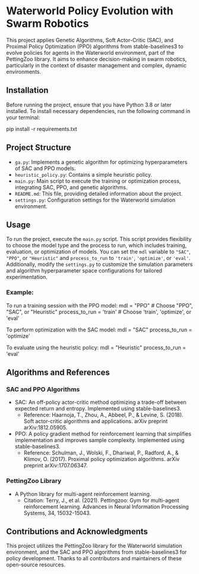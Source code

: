 <!-- # Waterworld Policy Evolution

This project uses Genetic Algorithms and Reinforcement Learning (PPO and SAC) to evolve policies for agents in the Waterworld environment from the PettingZoo library.

## Installation

To install the necessary dependencies, run the following command:

```sh
pip install -r requirements.txt
```

## Usage

To train a model, run the `main.py` script with the `process_to_run` variable set to `'train'`. This will train the model using the specified settings and save it to the `models/train` directory.

To optimize the hyperparameters of the model, set the `process_to_run` variable to `'optimize'`. This will run the genetic algorithm to find the best hyperparameters for the model.

## Files

- `main.py`: The main script to run for training or optimizing the model.
- `ga.py`: Contains the `GeneticHyperparamOptimizer` class which is used for optimizing the hyperparameters of the model.
- `hueristic_policy.py`: Contains a basic heuristic policy for the agents in the Waterworld environment.
- `settings.py`: Contains the settings for the Waterworld environment. -->

# Waterworld Policy Evolution with Swarm Robotics

This project applies Genetic Algorithms, Soft Actor-Critic (SAC), and Proximal Policy Optimization (PPO) algorithms from stable-baselines3 to evolve policies for agents in the Waterworld environment, part of the PettingZoo library. It aims to enhance decision-making in swarm robotics, particularly in the context of disaster management and complex, dynamic environments.

## Installation

Before running the project, ensure that you have Python 3.8 or later installed. To install necessary dependencies, run the following command in your terminal:

pip install -r requirements.txt

## Project Structure

- `ga.py`: Implements a genetic algorithm for optimizing hyperparameters of SAC and PPO models.
- `heuristic_policy.py`: Contains a simple heuristic policy.
- `main.py`: Main script to execute the training or optimization process, integrating SAC, PPO, and genetic algorithms.
- `README.md`: This file, providing detailed information about the project.
- `settings.py`: Configuration settings for the Waterworld simulation environment.

## Usage

To run the project, execute the `main.py` script. This script provides flexibility to choose the model type and the process to run, which includes training, evaluation, or optimization of models. You can set the `mdl` variable to `"SAC"`, `"PPO"`, or `"Heuristic"` and `process_to_run` to `'train'`, `'optimize'`, or `'eval'`. Additionally, modify the `settings.py` to customize the simulation parameters and algorithm hyperparameter space configurations for tailored experimentation.

### Example:
To run a training session with the PPO model:
mdl = "PPO"  # Choose "PPO", "SAC", or "Heuristic"
process_to_run = 'train'  # Choose 'train', 'optimize', or 'eval'

To perform optimization with the SAC model:
mdl = "SAC"
process_to_run = 'optimize'

To evaluate using the heuristic policy:
mdl = "Heuristic"
process_to_run = 'eval'


## Algorithms and References

### SAC and PPO Algorithms
- SAC: An off-policy actor-critic method optimizing a trade-off between expected return and entropy. Implemented using stable-baselines3.
  - Reference: Haarnoja, T., Zhou, A., Abbeel, P., & Levine, S. (2018). Soft actor-critic algorithms and applications. arXiv preprint arXiv:1812.05905.
- PPO: A policy gradient method for reinforcement learning that simplifies implementation and improves sample complexity. Implemented using stable-baselines3.
  - Reference: Schulman, J., Wolski, F., Dhariwal, P., Radford, A., & Klimov, O. (2017). Proximal policy optimization algorithms. arXiv preprint arXiv:1707.06347.

### PettingZoo Library
- A Python library for multi-agent reinforcement learning.
  - Citation: Terry, J., et al. (2021). Pettingzoo: Gym for multi-agent reinforcement learning. Advances in Neural Information Processing Systems, 34, 15032-15043.


## Contributions and Acknowledgments

This project utilizes the PettingZoo library for the Waterworld simulation environment, and the SAC and PPO algorithms from stable-baselines3 for policy development. Thanks to all contributors and maintainers of these open-source resources.

    

